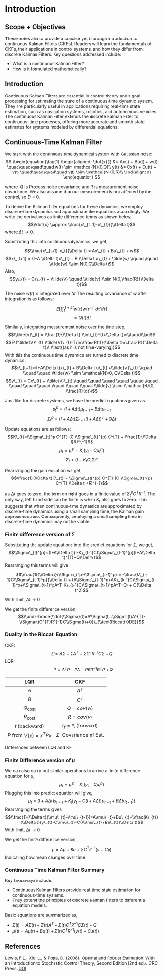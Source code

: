 # Introduction

## Scope + Objectives

These notes aim to provide a concise yet thorough introduction to
continuous Kalman Filters (CKFs). Readers will learn the fundamentals of
CKFs, their applications in control systems, and how they differ from
discrete Kalman Filters. Key questions addressed include:
-   What is a continuous Kalman Filter?
-   How is it formulated mathematically?


## Introduction

Continuous Kalman Filters are essential in control theory and signal
processing for estimating the state of a continuous-time dynamic system.
They are particularly useful in applications requiring real-time state
estimation, such as navigation systems, robotics, and autonomous
vehicles. The continuous Kalman Filter extends the discrete Kalman
Filter to continuous-time processes, offering more accurate and smooth
state estimates for systems modeled by differential equations.

## Continuous-Time Kalman Filter

We start with the continuous time dynamical system with Gaussian noise:
$$
\begin{equation}\tag{1}
    \begin{aligned}
        \dot{x}(t) &= Ax(t) + Bu(t) + w(t)  \quad\quad\quad\quad w(t) \sim \mathcal{N}(0,Q)\\
        y(t) &= Cx(t) + Du(t) + v(t) \quad\quad\quad\quad v(t) \sim \mathcal{N}(0,R)\\
    \end{aligned}
\end{equation}
$$


where, $Q$ is Process noise covariance and *R* is measurement noise
covariance. We also assume that our measurement is not affected by the
control, so $D = 0$.

To derive the Kalman filter equations for these dynamics, we employ
discrete-time dynamics and approximate the equations accordingly. We
write the derivatives as finite difference terms as shown below,
$$\\dot{x} \\approx \\frac{x\_{t+1}-x\_{t}}{\\Delta t}$$
where $Δt → 0$.

Substituting this into continuous dynamics, we get,

$$\\frac{x\_{t+1}-x_t}{\\Delta t} = Ax\_{t} + Bu\_{t} + w$$
$$x\_{t+1} = (I+A \\Delta t)x\_{t} + B \\Delta t u\_{t} + \tilde{w}  \\quad \\quad \\tilde{w} \\sim N(0,Q\\Delta t)$$
Also,
$$y\_{t} = Cx\_{t} + \\tilde{v} \\quad \\tilde{v} \\sim N(0,\\frac{R}{\\Delta t})$$

The noise $w(t)$ is integrated over $Δt$ The resulting covariance of
$w$ after integration is as follows:

$$E[\int \int_{t}^{t+\Delta t} w(\tau)w(\tau ')^T \; d\tau ' d\tau]$$
$$ = Q(t) \Delta t$$

Similarly, integrating measurement noise over the time step,
$$\\tilde{v}\_{t} = \\frac{1}{\\Delta t} \\int\_{t}^{t+\\Delta t}v(\\tau)d\\tau$$
$$E\[\\tilde{V}\_{t} \\tilde{V}\_{t}^T\]=\\frac{R(t)}{\\Delta t}=\\frac{R}{\\Delta t}\\ \\text{(as it is not time-varying)}$$
With this the continuous time dynamics are turned to discrete time
dynamics:
$$x\_{t+1}=(I+A\\Delta t)x\_{t} + B\\Delta t u\_{t} +\\tilde{w}\_{t} \\quad \\quad \\quad \\tilde{w} \\sim \\mathcal{N}(0, Q\\Delta t)$$
$$y\_{t} = Cx\_{t} + \\tilde{v}\_{t} \\quad \\quad \\quad \\quad \\quad \\quad \\quad \\quad \\quad \\quad \\quad \\quad \\tilde{v} \\sim \\mathcal{N}(0, \\frac{R}{dt})$$

Just like for discrete systems, we have the predict equations given as:
$$\mu_{t}^{p}=(I+A\Delta t)\mu_{t-1} + B\Delta t u_{t-1}$$
$$\Sigma_{t}^{p}=(I+A\Delta t)\Sigma_{t-1}(I+A\Delta t)^{T}+Q\Delta t$$

Update equations are as follows:
$$K\_{t}=\\Sigma\_{t}^p C^{T} (C \\Sigma\_{t}^{p} C^{T} + \\frac{1}{\\Delta t}R)^{-1}$$
$$\mu_{t}=\mu_{t}^{p}+K_{t}(y_{t}-C\mu_{t}^{p})$$
$$\Sigma_{t}=(I-K_{t}C)\Sigma_{t}^{p}$$

Rearranging the gain equation we get,
$$\\frac{1}{\\Delta t}K\_{t} = \\Sigma\_{t}^{p} C^{T} (C \\Sigma\_{t}^{p} C^{T} \\Delta t +R)^{-1}$$

as $\Delta t$ goes to zero, the term on right goes to a finite value of $\Sigma_{t}^{p} C^{T} R^{-1}$. The only way, left hand side can be finite is when $K_t$ also goes to zero.
This suggests that when continuous-time dynamics are approximated by
discrete-time dynamics using a small sampling time, the Kalman gain
approaches zero. Consequently, employing a small sampling time in
discrete-time dynamics may not be viable.

### Finite difference version of $Σ$

Substituting the update equations into the predict equations for *Σ*, we
get,
$$\\Sigma\_{t}^{p}=(I+A\\Delta t)(I-K\_{t-1}C)\\Sigma\_{t-1}^{p}(I+A\\Delta t)^{T}+Q\\Delta t$$
Rearranging this terms will give

$$\\frac{1}{\\Delta t}(\\Sigma_t^p-\\Sigma\_{t-1}^p) = -\\frac{k\_{t-1}C\\Sigma\_{t-1}^p}{\\Delta t} + (A\\Sigma\_{t-1}^p+AK\_{k-1}C\\Sigma\_{t-1}^p+\\Sigma\_{t-1}^pA^T-K\_{t-1}C\\Sigma\_{t-1}^pA^T+Q) + O(\\Delta t^2)$$

With limit, $Δt → 0$

We get the finite difference version,
$$\\underbrace{\\dot{\\Sigma}(t)=A\\Sigma(t)+\\Sigma(t)A^{T}-\\Sigma(t)C^{T}R^{-1}C\\Sigma(t)+Q}\_{\\text{Riccati ODE}}$$

### Duality in the Riccati Equation

CKF: 
$$\dot{\Sigma}=A\Sigma+\Sigma A^{T}-\Sigma C^{T}R^{-1}C\Sigma+Q$$
LQR:  
$$-\dot{P}=A^{T} P+P A-P B R^{-1} B^{T} P+Q$$

|                   **LQR**                   |              **CKF**              |
|:-------------------------------------------:|:---------------------------------:|
|                     $A$                     |             $A^{T}$               |
|                     $B$                     |             $C^{T}$               |
|             $Q_{\text{cost}}$               |           $Q=cov(w)$              |
|             $R_{\text{cost}}$              |             $R=cov(v)$             |
|               $t$ (backward)                | $t_{f}=t$\ (forward)              |
| $P$ from $V(x)=x^{T}Px$ |      $Σ$  Covariance of Est.      |

Differences between LQR and KF.

### Finite Difference version of *μ*

We can also carry out similar operations to arrive a finite difference equation for $\mu$,
$$\mu_{t} = \mu_{t}^{p} + K_{t}(y_{t}-C\mu_{t}^{p})$$
Plugging this into predict equation will give,
$$\mu_{t}=(I+A\Delta t)\mu_{t-1}+K_{t}(y_{t}-C(I+A\Delta t)\mu_{t-1} + B\Delta tu_{t-1}))$$
Rearranging the terms gives
$$\\frac{1}{\\Delta t}(\\mu\_{t}-\\mu\_{t-1})=A\\mu\_{t}+Bu\_{t}+\\frac{K\_{t}}{\\Delta t}(y\_{t}-C\\mu\_{t}-C(A\\mu\_{t}+Bu\_{t})\\Delta t)$$
With limit, $Δt → 0$

We get the finite difference version,

$$\dot{\mu} = A\mu+Bu+\Sigma C^{T}R^{-1}(y-C\mu)$$
Indicating how mean changes over time.

### Continuous Time Kalman Filter Summary
Key takeaways include:
- Continuous Kalman Filters provide real-time state estimation for continuous-time systems.
- They extend the principles of discrete Kalman Filters to differential equation models.

Basic equations are summarized as,
-    $\dot{\Sigma}(t)=A\Sigma(t)+\Sigma(t)A^{T}-\Sigma(t)C^{T}R^{-1}C\Sigma(t)+Q$
-   $\dot{\mu}(t) = A\mu(t)+Bu(t)+\Sigma(t) C^{T}R^{-1}(y(t)-C\mu(t))$

## References

Lewis, F.L., Xie, L., & Popa, D. (2008). Optimal and Robust Estimation: With an Introduction to Stochastic Control Theory, Second Edition (2nd ed.). CRC Press. [DOI](https://doi.org/10.1201/9781315221656)

